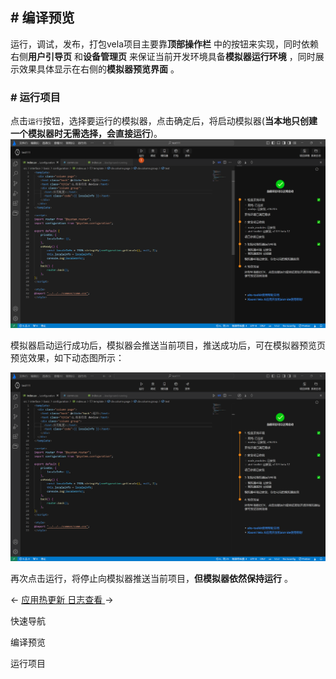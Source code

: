 <!-- 源地址: https://iot.mi.com/vela/quickapp/zh/tools/debug/start.html -->

## # 编译预览

运行，调试，发布，打包vela项目主要靠**顶部操作栏** 中的按钮来实现，同时依赖右侧**用户引导页** 和**设备管理页** 来保证当前开发环境具备**模拟器运行环境** ，同时展示效果具体显示在右侧的**模拟器预览界面** 。

### # 运行项目

点击`运行`按钮，选择要运行的模拟器，点击确定后，将启动模拟器(**当本地只创建一个模拟器时无需选择，会直接运行**)。 ![](../../images/ide-debug-5.15adf818.png)

模拟器启动运行成功后，模拟器会推送当前项目，推送成功后，可在模拟器预览页预览效果，如下动态图所示：

![](../../images/ide-run-1.580ff931.gif)

再次点击运行，将停止向模拟器推送当前项目，**但模拟器依然保持运行** 。

← [ 应用热更新 ](</vela/quickapp/zh/tools/dev/build.html>) [ 日志查看 ](</vela/quickapp/zh/tools/debug/watch-log.html>) → 

快速导航

编译预览

运行项目
